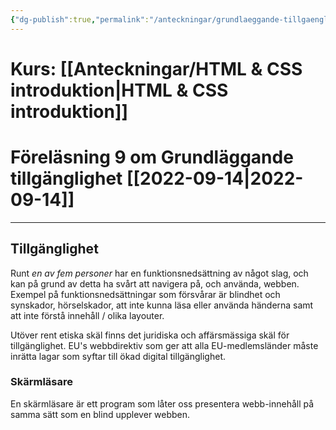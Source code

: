 ```yaml
---
{"dg-publish":true,"permalink":"/anteckningar/grundlaeggande-tillgaenglighet/"}
---
```


# Kurs: [[Anteckningar/HTML & CSS introduktion\|HTML & CSS introduktion]]
# Föreläsning 9 om Grundläggande tillgänglighet [[2022-09-14\|2022-09-14]]
---

## Tillgänglighet
Runt *en av fem personer* har en funktionsnedsättning av något slag, och kan på grund av detta ha svårt att navigera på, och använda, webben.
Exempel på funktionsnedsättningar som försvårar är blindhet och synskador, hörselskador, att inte kunna läsa eller använda händerna samt att inte förstå innehåll / olika layouter. 

Utöver rent etiska skäl finns det juridiska och affärsmässiga skäl för tillgänglighet. EU's webbdirektiv som ger att alla EU-medlemsländer måste inrätta lagar som syftar till ökad digital tillgänglighet. 

### Skärmläsare
En skärmläsare är ett program som låter oss presentera webb-innehåll på samma sätt som en blind upplever webben. 